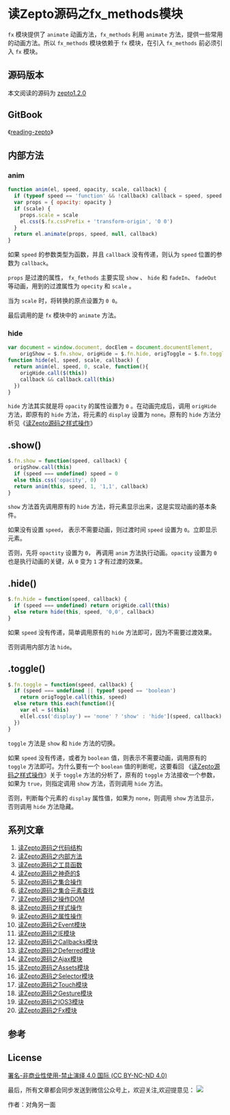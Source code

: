 # 读Zepto源码之fx_methods模块

`fx` 模块提供了 `animate` 动画方法，`fx_methods` 利用 `animate` 方法，提供一些常用的动画方法。所以 `fx_methods` 模块依赖于 `fx` 模块，在引入 `fx_methods` 前必须引入 `fx` 模块。

## 源码版本

本文阅读的源码为 [zepto1.2.0](https://github.com/madrobby/zepto/tree/v1.2.0)

## GitBook

《[reading-zepto](https://yeyuqiudeng.gitbooks.io/reading-zepto/content/)》

## 内部方法

### anim

```javascript
function anim(el, speed, opacity, scale, callback) {
  if (typeof speed == 'function' && !callback) callback = speed, speed = undefined
  var props = { opacity: opacity }
  if (scale) {
    props.scale = scale
    el.css($.fx.cssPrefix + 'transform-origin', '0 0')
  }
  return el.animate(props, speed, null, callback)
}
```

如果 `speed` 的参数类型为函数，并且 `callback` 没有传递，则认为 `speed` 位置的参数为 `callback`。

`props` 是过渡的属性， `fx_fethods` 主要实现 `show` 、 `hide` 和 `fadeIn`、  `fadeOut` 等动画，用到的过渡属性为 `opecity` 和 `scale` 。

当为 `scale` 时，将转换的原点设置为 `0 0`。

 最后调用的是 `fx` 模块中的 `animate` 方法。

### hide

```javascript
var document = window.document, docElem = document.documentElement,
    origShow = $.fn.show, origHide = $.fn.hide, origToggle = $.fn.toggle
function hide(el, speed, scale, callback) {
  return anim(el, speed, 0, scale, function(){
    origHide.call($(this))
    callback && callback.call(this)
  })
}
```

`hide` 方法其实就是将 `opacity` 的属性设置为 `0` 。在动画完成后，调用 `origHide` 方法，即原有的 `hide` 方法，将元素的 `display` 设置为 `none`。原有的 `hide` 方法分析见《[读Zepto源码之样式操作](https://github.com/yeyuqiudeng/reading-zepto/blob/6fb60c6a6ca1cf4f6846c32883774b5ba0f7de45/src/%E8%AF%BBZepto%E6%BA%90%E7%A0%81%E4%B9%8B%E6%A0%B7%E5%BC%8F%E6%93%8D%E4%BD%9C.md#hide)》

## .show()

```javascript
$.fn.show = function(speed, callback) {
  origShow.call(this)
  if (speed === undefined) speed = 0
  else this.css('opacity', 0)
  return anim(this, speed, 1, '1,1', callback)
}
```

`show` 方法首先调用原有的 `hide` 方法，将元素显示出来，这是实现动画的基本条件。

如果没有设置 `speed`， 表示不需要动画，则过渡时间 `speed` 设置为 `0`。立即显示元素。

否则，先将 `opactity` 设置为 `0`， 再调用 `anim` 方法执行动画。`opacity` 设置为 `0` 也是执行动画的关键，从 `0` 变为 `1` 才有过渡的效果。

## .hide()

```javascript
$.fn.hide = function(speed, callback) {
  if (speed === undefined) return origHide.call(this)
  else return hide(this, speed, '0,0', callback)
}
```

如果 `speed` 没有传递，简单调用原有的 `hide` 方法即可，因为不需要过渡效果。

否则调用内部方法 `hide`。

## .toggle()

```javascript
$.fn.toggle = function(speed, callback) {
  if (speed === undefined || typeof speed == 'boolean')
    return origToggle.call(this, speed)
  else return this.each(function(){
    var el = $(this)
    el[el.css('display') == 'none' ? 'show' : 'hide'](speed, callback)
  })
}
```

`toggle` 方法是 `show` 和 `hide` 方法的切换。

如果 `speed` 没有传递，或者为 `boolean` 值，则表示不需要动画，调用原有的 `toggle` 方法即可。为什么要有一个 `boolean` 值的判断呢，这要看回 《[读Zepto源码之样式操作](https://github.com/yeyuqiudeng/reading-zepto/blob/6fb60c6a6ca1cf4f6846c32883774b5ba0f7de45/src/%E8%AF%BBZepto%E6%BA%90%E7%A0%81%E4%B9%8B%E6%A0%B7%E5%BC%8F%E6%93%8D%E4%BD%9C.md#toggle)》关于 `toggle` 方法的分析了，原有的 `toggle` 方法接收一个参数，如果为 `true`，则指定调用 `show` 方法，否则调用 `hide` 方法。

否则，判断每个元素的 `display` 属性值，如果为 `none`，则调用 `show` 方法显示，否则调用 `hide` 方法隐藏。

 

## 系列文章

1. [读Zepto源码之代码结构](https://github.com/yeyuqiudeng/reading-zepto/blob/master/src/%E8%AF%BBZepto%E6%BA%90%E7%A0%81%E4%B9%8B%E4%BB%A3%E7%A0%81%E7%BB%93%E6%9E%84.md)
2. [读Zepto源码之内部方法](https://github.com/yeyuqiudeng/reading-zepto/blob/master/src/%E8%AF%BBZepto%E6%BA%90%E7%A0%81%E4%B9%8B%E5%86%85%E9%83%A8%E6%96%B9%E6%B3%95.md)
3. [读Zepto源码之工具函数](https://github.com/yeyuqiudeng/reading-zepto/blob/master/src/%E8%AF%BBZepto%E6%BA%90%E7%A0%81%E4%B9%8B%E5%B7%A5%E5%85%B7%E5%87%BD%E6%95%B0.md)
4. [读Zepto源码之神奇的$](https://github.com/yeyuqiudeng/reading-zepto/blob/master/src/%E8%AF%BBZepto%E6%BA%90%E7%A0%81%E4%B9%8B%E7%A5%9E%E5%A5%87%E7%9A%84%24.md)
5. [读Zepto源码之集合操作](https://github.com/yeyuqiudeng/reading-zepto/blob/master/src/%E8%AF%BBZepto%E6%BA%90%E7%A0%81%E4%B9%8B%E9%9B%86%E5%90%88%E6%93%8D%E4%BD%9C.md)
6. [读Zepto源码之集合元素查找](https://github.com/yeyuqiudeng/reading-zepto/blob/master/src/%E8%AF%BBZepto%E6%BA%90%E7%A0%81%E4%B9%8B%E9%9B%86%E5%90%88%E5%85%83%E7%B4%A0%E6%9F%A5%E6%89%BE.md)
7. [读Zepto源码之操作DOM](https://github.com/yeyuqiudeng/reading-zepto/blob/master/src/%E8%AF%BBZepto%E6%BA%90%E7%A0%81%E4%B9%8B%E6%93%8D%E4%BD%9CDOM.md)
8. [读Zepto源码之样式操作](https://github.com/yeyuqiudeng/reading-zepto/blob/master/src/%E8%AF%BBZepto%E6%BA%90%E7%A0%81%E4%B9%8B%E6%A0%B7%E5%BC%8F%E6%93%8D%E4%BD%9C.md)
9. [读Zepto源码之属性操作](https://github.com/yeyuqiudeng/reading-zepto/blob/master/src/%E8%AF%BBZepto%E6%BA%90%E7%A0%81%E4%B9%8B%E5%B1%9E%E6%80%A7%E6%93%8D%E4%BD%9C.md)
10. [读Zepto源码之Event模块](https://github.com/yeyuqiudeng/reading-zepto/blob/master/src/%E8%AF%BBZepto%E6%BA%90%E7%A0%81%E4%B9%8BEvent%E6%A8%A1%E5%9D%97.md)
11. [读Zepto源码之IE模块](https://github.com/yeyuqiudeng/reading-zepto/blob/master/src/%E8%AF%BBZepto%E6%BA%90%E7%A0%81%E4%B9%8BIE%E6%A8%A1%E5%9D%97.md)
12. [读Zepto源码之Callbacks模块](https://github.com/yeyuqiudeng/reading-zepto/blob/master/src/%E8%AF%BBZepto%E6%BA%90%E7%A0%81%E4%B9%8BCallbacks%E6%A8%A1%E5%9D%97.md)
13. [读Zepto源码之Deferred模块](https://github.com/yeyuqiudeng/reading-zepto/blob/master/src/%E8%AF%BBZepto%E6%BA%90%E7%A0%81%E4%B9%8BDeferred%E6%A8%A1%E5%9D%97.md)
14. [读Zepto源码之Ajax模块](https://github.com/yeyuqiudeng/reading-zepto/blob/master/src/%E8%AF%BBZepto%E6%BA%90%E7%A0%81%E4%B9%8BAjax%E6%A8%A1%E5%9D%97.md)
15. [读Zepto源码之Assets模块](https://github.com/yeyuqiudeng/reading-zepto/blob/master/src/%E8%AF%BBZepto%E6%BA%90%E7%A0%81%E4%B9%8Bassets%E6%A8%A1%E5%9D%97.md)
16. [读Zepto源码之Selector模块](https://github.com/yeyuqiudeng/reading-zepto/blob/master/src/%E8%AF%BBZepto%E6%BA%90%E7%A0%81%E4%B9%8BSelector%E6%A8%A1%E5%9D%97.md)
17. [读Zepto源码之Touch模块](https://github.com/yeyuqiudeng/reading-zepto/blob/master/src/%E8%AF%BBZepto%E6%BA%90%E7%A0%81%E4%B9%8BTouch%E6%A8%A1%E5%9D%97.md)
18. [读Zepto源码之Gesture模块](https://github.com/yeyuqiudeng/reading-zepto/blob/master/src/%E8%AF%BBZepto%E6%BA%90%E7%A0%81%E4%B9%8BGesture%E6%A8%A1%E5%9D%97.md)
19. [读Zepto源码之IOS3模块](https://github.com/yeyuqiudeng/reading-zepto/blob/master/src/%E8%AF%BBZepto%E6%BA%90%E7%A0%81%E4%B9%8BIOS3%E6%A8%A1%E5%9D%97.md)
20. [读Zepto源码之Fx模块](https://github.com/yeyuqiudeng/reading-zepto/blob/master/src/%E8%AF%BBZepto%E6%BA%90%E7%A0%81%E4%B9%8BFx%E6%A8%A1%E5%9D%97.md)

## 参考

## License

[署名-非商业性使用-禁止演绎 4.0 国际 (CC BY-NC-ND 4.0)](http://creativecommons.org/licenses/by-nc-nd/4.0/)

最后，所有文章都会同步发送到微信公众号上，欢迎关注,欢迎提意见：  ![](https://raw.githubusercontent.com/yeyuqiudeng/resource/master/images/qrcode_front-end-article.jpg) 

作者：对角另一面